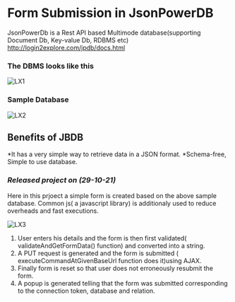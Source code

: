 # **Form Submission in JsonPowerDB** 

JsonPowerDb is a Rest API based Multimode database(supporting Document Db, Key-value Db, RDBMS etc)
http://login2explore.com/jpdb/docs.html

### The DBMS looks like this
![LX1](https://user-images.githubusercontent.com/66075716/139423909-f4c12cc2-3545-47ca-bb15-a69c947348a9.JPG)

### Sample Database
![LX2](https://user-images.githubusercontent.com/66075716/139423949-78979504-44dc-4fb5-97c4-184e328338f8.JPG)

## **Benefits of JBDB**
*It has a very simple way to retrieve data in a JSON format.
*Schema-free, Simple to use database.

### *Released project on (29-10-21)*

Here in this prjoect a simple form is created based on the above sample database.
Common js( a javascript library) is additionaly used to reduce overheads and fast executions.

![LX3](https://user-images.githubusercontent.com/66075716/139427192-25d9e9f1-2452-4e45-8b0c-bd73d0b1d8d4.JPG)


1. User enters his details and the form is then first validated( validateAndGetFormData() function) and converted into a string.
2. A PUT request is generated and the form is submitted ( executeCommandAtGivenBaseUrl function does it)using AJAX.
3. Finally form is reset so that user does not erroneously resubmit the form.
4. A popup is generated telling that the form was submitted corresponding to the connection token, database and relation.



